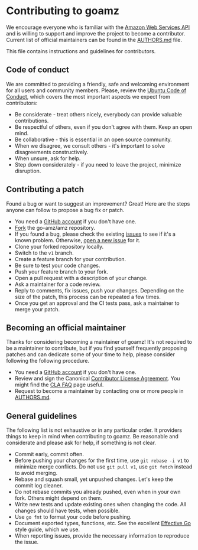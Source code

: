 Contributing to goamz
=====================

We encourage everyone who is familiar with the [Amazon Web Services
API](http://aws.amazon.com/documentation/) and is willing to support
and improve the project to become a contributor. Current list of
official maintainers can be found in the [AUTHORS.md](AUTHORS.md)
file.

This file contains instructions and guidelines for contributors.

Code of conduct
---------------

We are committed to providing a friendly, safe and welcoming environment
for all users and community members. Please, review the [Ubuntu Code of Conduct](https://launchpad.net/codeofconduct/1.1),
which covers the most important aspects we expect from contributors:

 * Be considerate - treat others nicely, everybody can provide valuable contributions.
 * Be respectful of others, even if you don't agree with them. Keep an open mind.
 * Be collaborative - this is essential in an open source community.
 * When we disagree, we consult others - it's important to solve disagreements constructively.
 * When unsure, ask for help.
 * Step down considerately - if you need to leave the project, minimize disruption.

Contributing a patch
--------------------

Found a bug or want to suggest an improvement?
Great! Here are the steps anyone can follow to propose a bug fix or patch.

 * You need a [GitHub account](https://github.com/signup/free) if you don't have one.
 * [Fork](https://help.github.com/articles/fork-a-repo/) the go-amz/amz repository.
 * If you found a bug, please check the existing [issues](https://github.com/go-amz/amz/issues) to see if it's a known problem. Otherwise, [open a new issue](https://github.com/go-amz/amz/issues/new) for it.
 * Clone your forked repository locally.
 * Switch to the `v1` branch.
 * Create a feature branch for your contribution.
 * Be sure to test your code changes.
 * Push your feature branch to your fork.
 * Open a pull request with a description of your change.
 * Ask a maintainer for a code review.
 * Reply to comments, fix issues, push your changes. Depending on the size of the patch, this process can be repeated a few times.
 * Once you get an approval and the CI tests pass, ask a maintainer to merge your patch.

Becoming an official maintainer
-------------------------------

Thanks for considering becoming a maintainer of goamz! It's not
required to be a maintainer to contribute, but if you find yourself
frequently proposing patches and can dedicate some of your time to
help, please consider following the following procedure.

 * You need a [GitHub account](https://github.com/signup/free) if you don't have one.
 * Review and sign the Canonical [Contributor License Agreement](http://www.ubuntu.com/legal/contributors/). You might find the [CLA FAQ](http://www.ubuntu.com/legal/contributors/licence-agreement-faq) page useful.
 * Request to become a maintainer by contacting one or more people in [AUTHORS.md](AUTHORS.md).

General guidelines
------------------

The following list is not exhaustive or in any particular order. It
providers things to keep in mind when contributing to goamz. Be
reasonable and considerate and please ask for help, if something is
not clear.

 * Commit early, commit often.
 * Before pushing your changes for the first time, use `git rebase -i v1` to minimize merge conflicts. Do not use `git pull v1`, use `git fetch` instead to avoid merging.
 * Rebase and squash small, yet unpushed changes. Let's keep the commit log cleaner. 
 * Do not rebase commits you already pushed, even when in your own fork. Others might depend on them.
 * Write new tests and update existing ones when changing the code. All changes should have tests, when possible.
 * Use `go fmt` to format your code before pushing.
 * Document exported types, functions, etc. See the excellent [Effective Go](http://golang.org/doc/effective_go.html) style guide, which we use.
 * When reporting issues, provide the necessary information to reproduce the issue.
